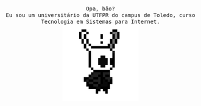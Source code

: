 <p align="center">
  <br>
  <samp>
    Opa, bão? 
    <br>Eu sou um universitário da UTFPR do campus de Toledo, curso Tecnologia em Sistemas para Internet.<br>

</samp>

  <img src="https://github.com/igorAnthony/igorAnthony/blob/main/972ecb3ba10b3a8.gif" width="200"/>

</p>
